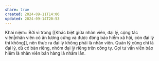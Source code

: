 ```yaml
---
share: true
created: 2024-09-11T14:06
updated: 2024-09-14T20:53
---
```

Khái niệm:: 
Bởi vì trong [[Khác biệt giữa nhân viên, đại lý, cộng tác viên|nhân viên có ăn lương cứng và được đóng bảo hiểm xã hội, còn đại lý thì không]], nên thực ra đại lý không phải là nhân viên. Quản lý cũng chỉ là đại lý, dù có bàn riêng, nhóm đại lý riêng trên công ty. Gọi tư vấn viên bảo hiểm là nhân viên bán hàng là nhầm lẫn.